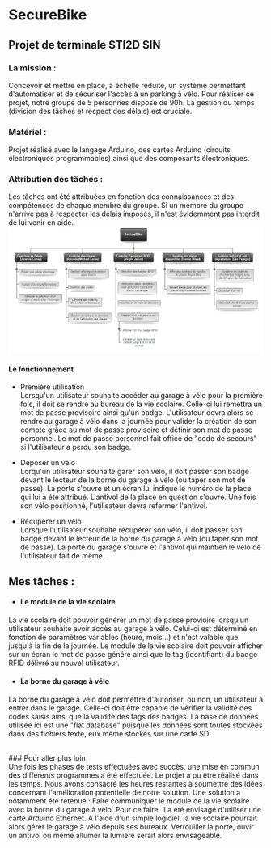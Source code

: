 # SecureBike
## Projet de terminale STI2D SIN

### La mission :
Concevoir et mettre en place, à échelle réduite, un système permettant d'automatiser et de sécuriser l'accès à un parking à vélo. Pour réaliser ce projet, notre groupe de 5 personnes dispose de 90h. La gestion du temps (division des tâches et respect des délais) est cruciale.

### Matériel :
Projet réalisé avec le langage Arduino, des cartes Arduino (circuits électroniques programmables) ainsi que des composants électroniques.

### Attribution des tâches :
Les tâches ont été attribuées en fonction des connaissances et des compétences de chaque membre du groupe. Si un membre du groupe n'arrive pas à respecter les délais imposés, il n'est évidemment pas interdit de lui venir en aide.
![Attribution des taches](https://github.com/VirgileJallonPeriaux/SecureBike/blob/master/Taches/repartitionTaches.png)

#### Le fonctionnement
- Première utilisation<br>
Lorsqu'un utilisateur souhaite accéder au garage à vélo pour la première fois, il doit se rendre au bureau de la vie scolaire.
Celle-ci lui remettra un mot de passe provisoire ainsi qu'un badge. L'utilisateur devra alors se rendre au garage à vélo dans la journée pour valider la création de son compte grâce au mot de passe provisoire et définir son mot de passe personnel.
Le mot de passe personnel fait office de "code de secours" si l'utilisateur a perdu son badge.

- Déposer un vélo<br>
Lorqu'un utilisateur souhaite garer son vélo, il doit passer son badge devant le lecteur de la borne du garage à vélo (ou taper son mot de passe). La porte s'ouvre et un écran lui indique le numéro de la place qui lui a été attribué. L'antivol de la place en question s'ouvre. Une fois son vélo positionné, l'utilisateur devra refermer l'antivol.

- Récupérer un vélo<br>
Lorsque l'utilisateur souhaite récupérer son vélo, il doit passer son badge devant le lecteur de la borne du garage à vélo (ou taper son mot de passe). La porte du garage s'ouvre et l'antivol qui maintien le vélo de l'utilisateur fait de même.

## Mes tâches :
- #### Le module de la vie scolaire
La vie scolaire doit pouvoir générer un mot de passe provioire lorsqu'un utilisateur souhaite avoir accès au garage à vélo. Celui-ci est déterminé en fonction de paramètres variables (heure, mois...) et n'est valable que jusqu'à la fin de la journée.
Le module de la vie scolaire doit pouvoir afficher sur un écran le mot de passe généré ainsi que le tag (identifiant) du badge RFID délivré au nouvel utilisateur.

- #### La borne du garage à vélo
La borne du garage à vélo doit permettre d'autoriser, ou non, un utilisateur à entrer dans le garage.
Celle-ci doit être capable de vérifier la validité des codes saisis ainsi que la validité des tags des badges.
La base de données utilisée ici est une "flat database" puisque les données sont toutes stockées dans des fichiers texte, eux même stockés sur une carte SD.


<br>
### Pour aller plus loin <br>
Une fois les phases de tests effectuées avec succès, une mise en commun des différents programmes a été effectuée. Le projet a pu être réalisé dans les temps.
Nous avons consacré les heures restantes à soumettre des idées concernant l'amélioration potentielle de notre solution. Une solution a notamment été retenue :
Faire communiquer le module de la vie scolaire avec la borne du garage à vélo. Pour ce faire, il a été envisagé d'utiliser une carte Arduino Ethernet. A l'aide d'un simple logiciel, la vie scolaire pourrait alors gérer le garage à vélo depuis ses bureaux.
Verrouiller la porte, ouvir un antivol ou même allumer la lumière serait alors envisageable.

